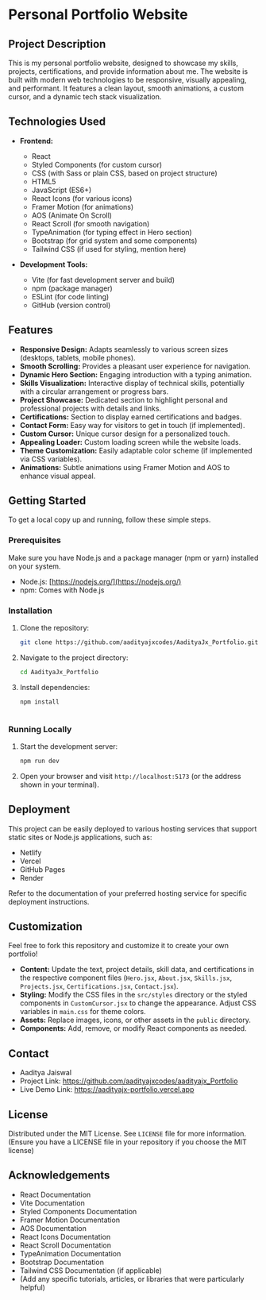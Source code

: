 # Personal Portfolio Website

## Project Description

This is my personal portfolio website, designed to showcase my skills, projects, certifications, and provide information about me. The website is built with modern web technologies to be responsive, visually appealing, and performant. It features a clean layout, smooth animations, a custom cursor, and a dynamic tech stack visualization.

## Technologies Used

*   **Frontend:**
    *   React
    *   Styled Components (for custom cursor)
    *   CSS (with Sass or plain CSS, based on project structure)
    *   HTML5
    *   JavaScript (ES6+)
    *   React Icons (for various icons)
    *   Framer Motion (for animations)
    *   AOS (Animate On Scroll)
    *   React Scroll (for smooth navigation)
    *   TypeAnimation (for typing effect in Hero section)
    *   Bootstrap (for grid system and some components)
    *   Tailwind CSS (if used for styling, mention here)

*   **Development Tools:**
    *   Vite (for fast development server and build)
    *   npm  (package manager)
    *   ESLint (for code linting)
    *   GitHub (version control)

## Features

*   **Responsive Design:** Adapts seamlessly to various screen sizes (desktops, tablets, mobile phones).
*   **Smooth Scrolling:** Provides a pleasant user experience for navigation.
*   **Dynamic Hero Section:** Engaging introduction with a typing animation.
*   **Skills Visualization:** Interactive display of technical skills, potentially with a circular arrangement or progress bars.
*   **Project Showcase:** Dedicated section to highlight personal and professional projects with details and links.
*   **Certifications:** Section to display earned certifications and badges.
*   **Contact Form:** Easy way for visitors to get in touch (if implemented).
*   **Custom Cursor:** Unique cursor design for a personalized touch.
*   **Appealing Loader:** Custom loading screen while the website loads.
*   **Theme Customization:** Easily adaptable color scheme (if implemented via CSS variables).
*   **Animations:** Subtle animations using Framer Motion and AOS to enhance visual appeal.

## Getting Started

To get a local copy up and running, follow these simple steps.

### Prerequisites

Make sure you have Node.js and a package manager (npm or yarn) installed on your system.

*   Node.js: [https://nodejs.org/](https://nodejs.org/)
*   npm: Comes with Node.js


### Installation

1.  Clone the repository:
    ```bash
    git clone https://github.com/aadityajxcodes/AadityaJx_Portfolio.git
    ```
2.  Navigate to the project directory:
    ```bash
    cd AadityaJx_Portfolio
    ```
3.  Install dependencies:
    ```bash
    npm install
    
    

### Running Locally

1.  Start the development server:
    ```bash
    npm run dev
    
2.  Open your browser and visit `http://localhost:5173` (or the address shown in your terminal).

## Deployment

This project can be easily deployed to various hosting services that support static sites or Node.js applications, such as:

*   Netlify
*   Vercel
*   GitHub Pages
*   Render

Refer to the documentation of your preferred hosting service for specific deployment instructions.

## Customization

Feel free to fork this repository and customize it to create your own portfolio!

*   **Content:** Update the text, project details, skill data, and certifications in the respective component files (`Hero.jsx`, `About.jsx`, `Skills.jsx`, `Projects.jsx`, `Certifications.jsx`, `Contact.jsx`).
*   **Styling:** Modify the CSS files in the `src/styles` directory or the styled components in `CustomCursor.jsx` to change the appearance. Adjust CSS variables in `main.css` for theme colors.
*   **Assets:** Replace images, icons, or other assets in the `public` directory.
*   **Components:** Add, remove, or modify React components as needed.

## Contact

-   Aaditya Jaiswal
-   Project Link: https://github.com/aadityajxcodes/aadityajx_Portfolio
-   Live Demo Link: https://aadityajx-portfolio.vercel.app

## License

Distributed under the MIT License. See `LICENSE` file for more information. (Ensure you have a LICENSE file in your repository if you choose the MIT license)

## Acknowledgements

*   React Documentation
*   Vite Documentation
*   Styled Components Documentation
*   Framer Motion Documentation
*   AOS Documentation
*   React Icons Documentation
*   React Scroll Documentation
*   TypeAnimation Documentation
*   Bootstrap Documentation
*   Tailwind CSS Documentation (if applicable)
*   (Add any specific tutorials, articles, or libraries that were particularly helpful)

